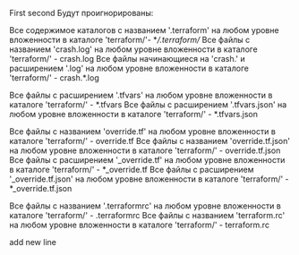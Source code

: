First
second
Будут проигнорированы:

Все содержимое каталогов с названием '.terraform' на любом уровне вложенности в каталоге 'terraform/'- **/.terraform/*
Все файлы с названием 'crash.log' на любом уровне вложенности в каталоге 'terraform/' - crash.log
Все файлы начинающиеся на 'crash.' и расширением '.log' на любом уровне вложенности в каталоге 'terraform/' - crash.*.log

Все файлы c расширением '.tfvars' на любом уровне вложенности в каталоге 'terraform/' - *.tfvars
Все файлы c расширением '.tfvars.json' на любом уровне вложенности в каталоге 'terraform/' - *.tfvars.json

Все файлы с названием 'override.tf' на любом уровне вложенности в каталоге 'terraform/' - override.tf
Все файлы с названием 'override.tf.json' на любом уровне вложенности в каталоге 'terraform/'  - override.tf.json
Все файлы с расширением '_override.tf' на любом уровне вложенности в каталоге 'terraform/' - *_override.tf
Все файлы c расширением '_override.tf.json' на любом уровне вложенности в каталоге 'terraform/' - *_override.tf.json

Все файлы с названием '.terraformrc' на любом уровне вложенности в каталоге 'terraform/' - .terraformrc
Все файлы с названием 'terraform.rc' на любом уровне вложенности в каталоге 'terraform/' - terraform.rc

add new line
